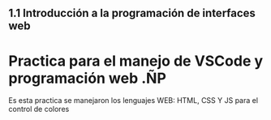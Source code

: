 ## 1.1 Introducción a la programación de interfaces web 

# Practica para el manejo de VSCode y programación web .ÑP

Es esta practica se manejaron los lenguajes WEB: HTML, CSS Y JS para el control de colores
